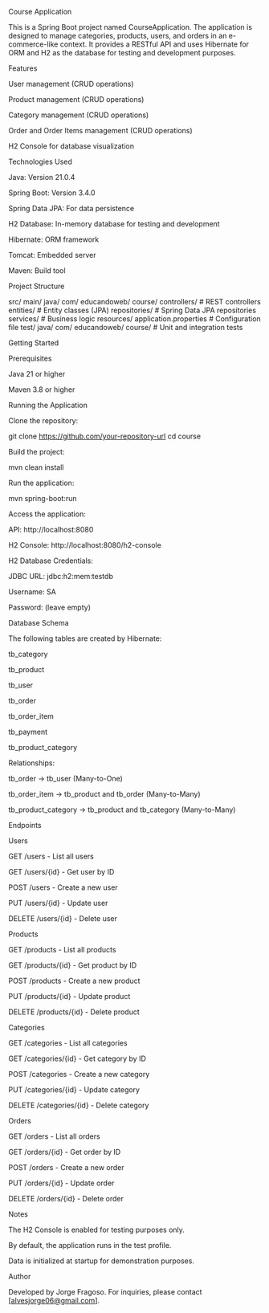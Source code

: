 Course Application

This is a Spring Boot project named CourseApplication. The application is designed to manage categories, products, users, and orders in an e-commerce-like context. It provides a RESTful API and uses Hibernate for ORM and H2 as the database for testing and development purposes.

Features

User management (CRUD operations)

Product management (CRUD operations)

Category management (CRUD operations)

Order and Order Items management (CRUD operations)

H2 Console for database visualization

Technologies Used

Java: Version 21.0.4

Spring Boot: Version 3.4.0

Spring Data JPA: For data persistence

H2 Database: In-memory database for testing and development

Hibernate: ORM framework

Tomcat: Embedded server

Maven: Build tool

Project Structure

src/
  main/
    java/
      com/
        educandoweb/
          course/
            controllers/    # REST controllers
            entities/       # Entity classes (JPA)
            repositories/   # Spring Data JPA repositories
            services/       # Business logic
    resources/
      application.properties  # Configuration file
  test/
    java/
      com/
        educandoweb/
          course/           # Unit and integration tests

Getting Started

Prerequisites

Java 21 or higher

Maven 3.8 or higher

Running the Application

Clone the repository:

git clone https://github.com/your-repository-url
cd course

Build the project:

mvn clean install

Run the application:

mvn spring-boot:run

Access the application:

API: http://localhost:8080

H2 Console: http://localhost:8080/h2-console

H2 Database Credentials:

JDBC URL: jdbc:h2:mem:testdb

Username: SA

Password: (leave empty)

Database Schema

The following tables are created by Hibernate:

tb_category

tb_product

tb_user

tb_order

tb_order_item

tb_payment

tb_product_category

Relationships:

tb_order -> tb_user (Many-to-One)

tb_order_item -> tb_product and tb_order (Many-to-Many)

tb_product_category -> tb_product and tb_category (Many-to-Many)

Endpoints

Users

GET /users - List all users

GET /users/{id} - Get user by ID

POST /users - Create a new user

PUT /users/{id} - Update user

DELETE /users/{id} - Delete user

Products

GET /products - List all products

GET /products/{id} - Get product by ID

POST /products - Create a new product

PUT /products/{id} - Update product

DELETE /products/{id} - Delete product

Categories

GET /categories - List all categories

GET /categories/{id} - Get category by ID

POST /categories - Create a new category

PUT /categories/{id} - Update category

DELETE /categories/{id} - Delete category

Orders

GET /orders - List all orders

GET /orders/{id} - Get order by ID

POST /orders - Create a new order

PUT /orders/{id} - Update order

DELETE /orders/{id} - Delete order

Notes

The H2 Console is enabled for testing purposes only.

By default, the application runs in the test profile.

Data is initialized at startup for demonstration purposes.

Author

Developed by Jorge Fragoso. For inquiries, please contact [alvesjorge06@gmail.com].

